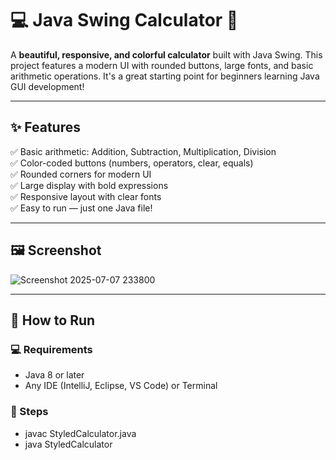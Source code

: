 # 💻 Java Swing Calculator 🎨

A **beautiful, responsive, and colorful calculator** built with Java Swing. This project features a modern UI with rounded buttons, large fonts, and basic arithmetic operations. It's a great starting point for beginners learning Java GUI development!

---

## ✨ Features

✅ Basic arithmetic: Addition, Subtraction, Multiplication, Division  
✅ Color-coded buttons (numbers, operators, clear, equals)  
✅ Rounded corners for modern UI  
✅ Large display with bold expressions  
✅ Responsive layout with clear fonts  
✅ Easy to run — just one Java file!

---

## 🖼️ Screenshot

![Screenshot 2025-07-07 233800](https://github.com/user-attachments/assets/612d3e76-a143-4027-adbd-3e14ac1d85df)

---

## 🚀 How to Run

### 💻 Requirements

- Java 8 or later
- Any IDE (IntelliJ, Eclipse, VS Code) or Terminal

### 🧪 Steps

- javac StyledCalculator.java
- java StyledCalculator
